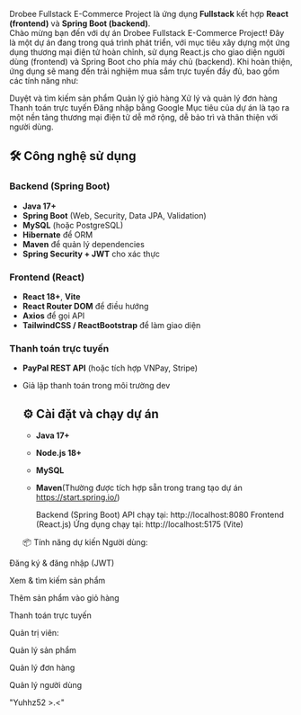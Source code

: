 Drobee Fullstack E-Commerce Project
  là ứng dụng **Fullstack** kết hợp **React (frontend)** và **Spring Boot (backend)**.  
  Chào mừng bạn đến với dự án Drobee Fullstack E-Commerce Project!
  Đây là một dự án đang trong quá trình phát triển, với mục tiêu xây dựng một ứng dụng thương mại điện tử hoàn chỉnh, sử dụng React.js cho giao diện người dùng (frontend) và Spring Boot cho phía máy chủ (backend).
  Khi hoàn thiện, ứng dụng sẽ mang đến trải nghiệm mua sắm trực tuyến đầy đủ, bao gồm các tính năng như:

  Duyệt và tìm kiếm sản phẩm
  Quản lý giỏ hàng
  Xử lý và quản lý đơn hàng
  Thanh toán trực tuyến 
  Đăng nhập bằng Google
  Mục tiêu của dự án là tạo ra một nền tảng thương mại điện tử dễ mở rộng, dễ bảo trì và thân thiện với người dùng.
  
  ## 🛠 Công nghệ sử dụng
  ### Backend (Spring Boot)
  - **Java 17+**
  - **Spring Boot** (Web, Security, Data JPA, Validation)
  - **MySQL** (hoặc PostgreSQL)
  - **Hibernate** để ORM
  - **Maven** để quản lý dependencies
  - **Spring Security + JWT** cho xác thực
  
  ### Frontend (React)
  - **React 18+**, **Vite**
  - **React Router DOM** để điều hướng
  - **Axios** để gọi API
  - **TailwindCSS / ReactBootstrap** để làm giao diện
  
  ### Thanh toán trực tuyến
  - **PayPal REST API** (hoặc tích hợp VNPay, Stripe)
  - Giả lập thanh toán trong môi trường dev

    ## ⚙️ Cài đặt và chạy dự án
    - **Java 17+**
    - **Node.js 18+**
    - **MySQL**
    - **Maven**(Thường được tích hợp sẵn trong trang tạo dự án https://start.spring.io/)
   
       Backend (Spring Boot)
       API chạy tại: http://localhost:8080
       Frontend (React.js)
       Ứng dụng chạy tại: http://localhost:5175 (Vite)

    📦 Tính năng dự kiến
Người dùng:

Đăng ký & đăng nhập (JWT)

Xem & tìm kiếm sản phẩm

Thêm sản phẩm vào giỏ hàng

Thanh toán trực tuyến

Quản trị viên:

Quản lý sản phẩm

Quản lý đơn hàng

Quản lý người dùng

"Yuhhz52 >.<"
    
